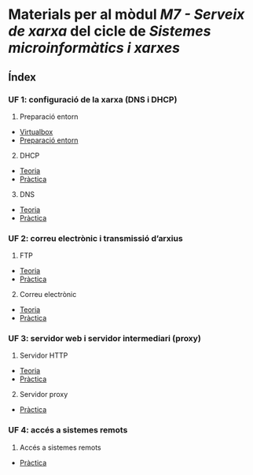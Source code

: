 Materials per al mòdul *M7 - Serveix de xarxa* del cicle de *Sistemes microinformàtics i xarxes*
=====

Índex
-----

### UF 1: configuració de la xarxa (DNS i DHCP)

1. Preparació entorn
  - [Virtualbox](UF1/preparacio_entorn/virtualbox.adoc)
  - [Preparació entorn](UF1/preparacio_entorn/preparacio_entorn.adoc)
2. DHCP
  - [Teoria](UF1/dhcp)
  - [Pràctica](UF1/dhcp/practica_dhcp.adoc)
3. DNS
  - [Teoria](UF1/dns)
  - [Pràctica](UF1/dns/practica_dns.adoc)

### UF 2: correu electrònic i transmissió d’arxius

1. FTP
  - [Teoria](UF2/ftp)
  - [Pràctica](UF2/ftp/practica_ftp.adoc)
2. Correu electrònic
  - [Teoria](UF2/email)
  - [Pràctica](UF2/email/practica_email.adoc)

### UF 3: servidor web i servidor intermediari (proxy)

1. Servidor HTTP
  - [Teoria](UF3/http)
  - [Pràctica](UF3/http/practica_http.adoc)
2. Servidor proxy
  - [Pràctica](UF3/proxy/practica_proxy.adoc)

### UF 4: accés a sistemes remots

1. Accés a sistemes remots
  - [Pràctica](UF4/practica_ssh.adoc)
